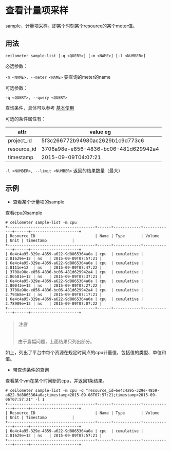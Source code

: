  # 查看计量项采样 #

sample，计量项采样。即某个时刻某个resource的某个meter值。

## 用法 ##

`ceilometer sample-list [-q <QUERY>] [-m <NAME>] [-l <NUMBER>]`

必选参数：

`-m <NAME>, --meter <NAME>`     要查询的meter的name

可选参数：

`-q <QUERY>, --query <QUERY>`

查询条件，具体可以参考 [基本使用](./basic_usage.md)

可选的条件属性有：

| attr | value eg |
| -- | -- |
| project_id | 5f3c266772b94980ac2629b1c9d773c6 |
| resource_id | 3708a98e-e856-4836-bc06-481d629942a4 |
| timestamp | 2015-09-09T04:07:21 |

`-l <NUMBER>, --limit <NUMBER>`     返回的结果数量（最大）

## 示例 ##

* 查看某个计量项的sample

查看cpu的sample

```
# ceilometer sample-list -m cpu
+--------------------------------------+------+------------+-------------+------+---------------------+
| Resource ID                          | Name | Type       | Volume      | Unit | Timestamp           |
+--------------------------------------+------+------------+-------------+------+---------------------+
| 6e4c4a95-329e-4859-a622-9d8865364a0a | cpu  | cumulative | 2.81629e+12 | ns   | 2015-09-09T07:57:21 |
| 6e4c4a95-329e-4859-a622-9d8865364a0a | cpu  | cumulative | 2.8111e+12  | ns   | 2015-09-09T07:47:22 |
| 3708a98e-e856-4836-bc06-481d629942a4 | cpu  | cumulative | 2.80581e+12 | ns   | 2015-09-09T07:37:21 |
| 6e4c4a95-329e-4859-a622-9d8865364a0a | cpu  | cumulative | 2.80043e+12 | ns   | 2015-09-09T07:27:22 |
| 3708a98e-e856-4836-bc06-481d629942a4 | cpu  | cumulative | 2.79468e+12 | ns   | 2015-09-09T07:17:21 |
| 6e4c4a95-329e-4859-a622-9d8865364a0a | cpu  | cumulative | 2.78909e+12 | ns   | 2015-09-09T07:07:22 |
+--------------------------------------+------+------------+-------------+------+---------------------+
```

> ###### 注意
> 由于篇幅问题，上面结果只列出部分。

如上，列出了平台中每个资源在规定时间点的cpu计量值，包括值的类型、单位和值。


* 带查询条件的查询

查看某个vm在某个时间断的cpu，并返回1条结果。

```
# ceilometer sample-list -m cpu -q "resource_id=6e4c4a95-329e-4859-a622-9d8865364a0a;timestamp<2015-09-08T07:57:21;timestamp>2015-09-06T07:57:21" -l 1
+--------------------------------------+------+------------+-------------+------+---------------------+
| Resource ID                          | Name | Type       | Volume      | Unit | Timestamp           |
+--------------------------------------+------+------------+-------------+------+---------------------+
| 6e4c4a95-329e-4859-a622-9d8865364a0a | cpu  | cumulative | 2.81629e+12 | ns   | 2015-09-09T07:57:21 |
+--------------------------------------+------+------------+-------------+------+---------------------+
```
